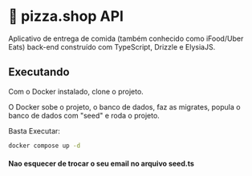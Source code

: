 # 🍕 pizza.shop API

Aplicativo de entrega de comida (também conhecido como iFood/Uber Eats) back-end construído com TypeScript, Drizzle e ElysiaJS.

## Executando

Com o Docker instalado, clone o projeto.

O Docker sobe o projeto, o banco de dados, faz as migrates, popula o banco de dados com "seed" e roda o projeto.

Basta Executar:

```sh
docker compose up -d
```

#### Nao esquecer de trocar o seu email no arquivo seed.ts